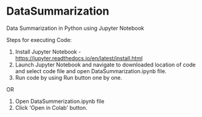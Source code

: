 # DataSummarization
Data Summarization in Python using Jupyter Notebook

Steps for executing Code:
1. Install Jupyter Notebook - https://jupyter.readthedocs.io/en/latest/install.html
2. Launch Jupyter Notebook and navigate to downloaded location of code and select code file and open DataSummarization.ipynb file.
3. Run code by using Run button one by one.

OR
1. Open DataSummerization.ipynb file
2. Click 'Open in Colab' button.

<p img src='data_summer_flowchart.jpg'>

